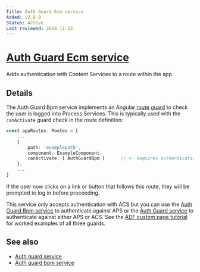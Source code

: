 ```yaml
---
Title: Auth Guard Ecm service
Added: v2.0.0
Status: Active
Last reviewed: 2018-11-13
---
```


# [Auth Guard Ecm service](../../lib/core/services/auth-guard-ecm.service.ts "Defined in auth-guard-ecm.service.ts")

Adds authentication with Content Services to a route within the app.

## Details

The Auth Guard Bpm service implements an Angular
[route guard](https://angular.io/guide/router#milestone-5-route-guards)
to check the user is logged into Process Services. This is typically used with the
`canActivate` guard check in the route definition:

```ts
const appRoutes: Routes = [
    ...
    {
        path: 'examplepath',
        component: ExampleComponent,
        canActivate: [ AuthGuardBpm ]      // <- Requires authentication for this route.
    },
    ...
]
```

If the user now clicks on a link or button that follows this route, they will be prompted
to log in before proceeding.

This service only accepts authentication with ACS but you can use the
[Auth Guard Bpm service](auth-guard-bpm.service.md) to authenticate
against APS or the [Auth Guard service](auth-guard.service.md) to authenticate against
either APS or ACS. See the
[ADF custom page tutorial](https://community.alfresco.com/docs/DOC-6628-adf-105-creating-custom-pages-and-components)
for worked examples of all three guards.

## See also

-   [Auth guard service](auth-guard.service.md)
-   [Auth guard bpm service](auth-guard-bpm.service.md)
